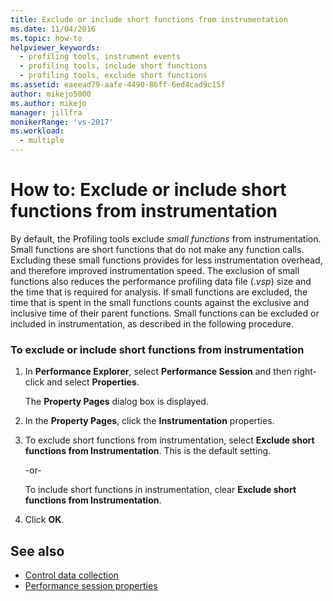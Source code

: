 ```yaml
---
title: Exclude or include short functions from instrumentation
ms.date: 11/04/2016
ms.topic: how-to
helpviewer_keywords: 
  - profiling tools, instrument events
  - profiling tools, include short functions
  - profiling tools, exclude short functions
ms.assetid: eaeead79-aafe-4490-86ff-6ed4cad9c15f
author: mikejo5000
ms.author: mikejo
manager: jillfra
monikerRange: 'vs-2017'
ms.workload: 
  - multiple
---
```

# How to: Exclude or include short functions from instrumentation
By default, the Profiling tools exclude *small functions* from instrumentation. Small functions are short functions that do not make any function calls. Excluding these small functions provides for less instrumentation overhead, and therefore improved instrumentation speed. The exclusion of small functions also reduces the performance profiling data file (.*vsp*) size and the time that is required for analysis. If small functions are excluded, the time that is spent in the small functions counts against the exclusive and inclusive time of their parent functions. Small functions can be excluded or included in instrumentation, as described in the following procedure.

### To exclude or include short functions from instrumentation

1. In **Performance Explorer**, select **Performance Session** and then right-click and select **Properties**.

     The **Property Pages** dialog box is displayed.

2. In the **Property Pages**, click the **Instrumentation** properties.

3. To exclude short functions from instrumentation, select **Exclude short functions from Instrumentation**. This is the default setting.

     -or-

     To include short functions in instrumentation, clear **Exclude short functions from Instrumentation**.

4. Click **OK**.

## See also
- [Control data collection](../profiling/controlling-data-collection.md)
- [Performance session properties](../profiling/performance-session-properties.md)
